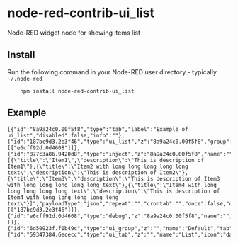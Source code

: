node-red-contrib-ui_list
========================

Node-RED widget node for showing items list


Install
-------

Run the following command in your Node-RED user directory - typically `~/.node-red`

        npm install node-red-contrib-ui_list

Example
-------
```
[{"id":"8a9a24c0.00f5f8","type":"tab","label":"Example of ui_list","disabled":false,"info":""},{"id":"187bc9d3.2e3f46","type":"ui_list","z":"8a9a24c0.00f5f8","group":"6d50923f.f0b49c","name":"","order":0,"width":"6","height":"5","allowClick":true,"x":250,"y":100,"wires":[["e6cff92d.0d4608"]]},{"id":"877c3a86.9420d8","type":"inject","z":"8a9a24c0.00f5f8","name":"","topic":"","payload":"[{\"title\":\"Item1\",\"description\":\"This is description of Item1\"},{\"title\":\"Item2 with long long long long long text\",\"description\":\"This is description of Item2\"},{\"title\":\"Item3\",\"description\":\"This is description of Item3 with long long long long long text\"},{\"title\":\"Item4 with long long long long long text\",\"description\":\"This is description of Item4 with long long long long long text\"}]","payloadType":"json","repeat":"","crontab":"","once":false,"onceDelay":0.1,"x":110,"y":100,"wires":[["187bc9d3.2e3f46"]]},{"id":"e6cff92d.0d4608","type":"debug","z":"8a9a24c0.00f5f8","name":"","active":true,"tosidebar":true,"console":false,"tostatus":false,"complete":"false","x":410,"y":100,"wires":[]},{"id":"6d50923f.f0b49c","type":"ui_group","z":"","name":"Default","tab":"59347384.6ececc","disp":true,"width":"6","collapse":false},{"id":"59347384.6ececc","type":"ui_tab","z":"","name":"List","icon":"dashboard"}]
```
